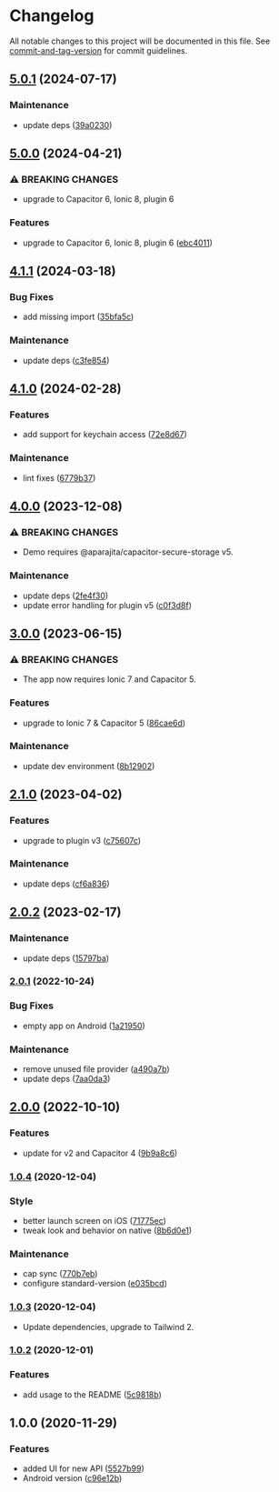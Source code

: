 # Changelog

All notable changes to this project will be documented in this file. See [commit-and-tag-version](https://github.com/absolute-version/commit-and-tag-version) for commit guidelines.

## [5.0.1](https://github.com/aparajita/capacitor-secure-storage-demo/compare/v5.0.0...v5.0.1) (2024-07-17)


### Maintenance

* update deps ([39a0230](https://github.com/aparajita/capacitor-secure-storage-demo/commit/39a02304f9635e904d1d0f1c150017897298d494))

## [5.0.0](https://github.com/aparajita/capacitor-secure-storage-demo/compare/v4.1.1...v5.0.0) (2024-04-21)


### ⚠ BREAKING CHANGES

* upgrade to Capacitor 6, Ionic 8, plugin 6

### Features

* upgrade to Capacitor 6, Ionic 8, plugin 6 ([ebc4011](https://github.com/aparajita/capacitor-secure-storage-demo/commit/ebc4011959b7a7a586865b4eb393907565bcd713))

## [4.1.1](https://github.com/aparajita/capacitor-secure-storage-demo/compare/v4.1.0...v4.1.1) (2024-03-18)


### Bug Fixes

* add missing import ([35bfa5c](https://github.com/aparajita/capacitor-secure-storage-demo/commit/35bfa5cde2d0fb8f6883be05226b446075c2217e))


### Maintenance

* update deps ([c3fe854](https://github.com/aparajita/capacitor-secure-storage-demo/commit/c3fe8547c72a2226d524b43006745bfc2234b228))

## [4.1.0](https://github.com/aparajita/capacitor-secure-storage-demo/compare/v4.0.0...v4.1.0) (2024-02-28)


### Features

* add support for keychain access ([72e8d67](https://github.com/aparajita/capacitor-secure-storage-demo/commit/72e8d67430ef7e1c1901089ac5d926e9bcd3177b))


### Maintenance

* lint fixes ([6779b37](https://github.com/aparajita/capacitor-secure-storage-demo/commit/6779b371364a0300356aab13874cf0f78128e87d))

## [4.0.0](https://github.com/aparajita/capacitor-secure-storage-demo/compare/v3.0.0...v4.0.0) (2023-12-08)


### ⚠ BREAKING CHANGES

* Demo requires @aparajita/capacitor-secure-storage v5.

### Maintenance

* update deps ([2fe4f30](https://github.com/aparajita/capacitor-secure-storage-demo/commit/2fe4f30418c051f351a1c7c149a8b5c9000bff73))
* update error handling for plugin v5 ([c0f3d8f](https://github.com/aparajita/capacitor-secure-storage-demo/commit/c0f3d8fcadbb7656575554d85a71eb6b0a3060de))

## [3.0.0](https://github.com/aparajita/capacitor-secure-storage-demo/compare/v2.1.0...v3.0.0) (2023-06-15)


### ⚠ BREAKING CHANGES

* The app now requires Ionic 7 and Capacitor 5.

### Features

* upgrade to Ionic 7 & Capacitor 5 ([86cae6d](https://github.com/aparajita/capacitor-secure-storage-demo/commit/86cae6d98681360adbe33d6698ac721d0bacef55))


### Maintenance

* update dev environment ([8b12902](https://github.com/aparajita/capacitor-secure-storage-demo/commit/8b12902f7dc72fe7b39378643811ab09df108c45))

## [2.1.0](https://github.com/aparajita/capacitor-secure-storage-demo/compare/v2.0.2...v2.1.0) (2023-04-02)


### Features

* upgrade to plugin v3 ([c75607c](https://github.com/aparajita/capacitor-secure-storage-demo/commit/c75607cbcfa1d44993b7c08bc1709c914bb984b9))


### Maintenance

* update deps ([cf6a836](https://github.com/aparajita/capacitor-secure-storage-demo/commit/cf6a83677870ebb6b34cde3fc518473f0cc1b1e9))

## [2.0.2](https://github.com/aparajita/capacitor-secure-storage-demo/compare/v2.0.1...v2.0.2) (2023-02-17)


### Maintenance

* update deps ([15797ba](https://github.com/aparajita/capacitor-secure-storage-demo/commit/15797ba027affd5bf295b0ce4fd628cd2a50e2a0))

### [2.0.1](https://github.com/aparajita/capacitor-secure-storage-demo/compare/v2.0.0...v2.0.1) (2022-10-24)


### Bug Fixes

* empty app on Android ([1a21950](https://github.com/aparajita/capacitor-secure-storage-demo/commit/1a219505a1c2a2f22ac04907c93e4e3fbbac1e78))


### Maintenance

* remove unused file provider ([a490a7b](https://github.com/aparajita/capacitor-secure-storage-demo/commit/a490a7b34882481a6388b1988803e36558691845))
* update deps ([7aa0da3](https://github.com/aparajita/capacitor-secure-storage-demo/commit/7aa0da3b6a331342af6f7af23376dc2621d84797))

## [2.0.0](https://github.com/aparajita/capacitor-secure-storage-demo/compare/v1.0.8...v2.0.0) (2022-10-10)


### Features

* update for v2 and Capacitor 4 ([9b9a8c6](https://github.com/aparajita/capacitor-secure-storage-demo/commit/9b9a8c6b91142db3e808853c0842873ab1b139ce))

### [1.0.4](https://github.com/aparajita/ws-capacitor-secure-storage-demo/compare/v1.0.3...v1.0.4) (2020-12-04)


### Style

* better launch screen on iOS ([71775ec](https://github.com/aparajita/ws-capacitor-secure-storage-demo/commit/71775ecacd59a7f98498be4fdf417f0f08c184bf))
* tweak look and behavior on native ([8b6d0e1](https://github.com/aparajita/ws-capacitor-secure-storage-demo/commit/8b6d0e1fc0ee9e6051200f384a9ac0a49f71e4a5))


### Maintenance

* cap sync ([770b7eb](https://github.com/aparajita/ws-capacitor-secure-storage-demo/commit/770b7eb8748bda22010f0cdf6ecc9d7866c38dc7))
* configure standard-version ([e035bcd](https://github.com/aparajita/ws-capacitor-secure-storage-demo/commit/e035bcdcf2b0cb48287f6bbd65db9427541d9b68))

### [1.0.3](https://github.com/aparajita/ws-capacitor-secure-storage-demo/compare/v1.0.2...v1.0.3) (2020-12-04)

* Update dependencies, upgrade to Tailwind 2.

### [1.0.2](https://github.com/aparajita/ws-capacitor-secure-storage-demo/compare/v1.0.1...v1.0.2) (2020-12-01)


### Features

* add usage to the README ([5c9818b](https://github.com/aparajita/ws-capacitor-secure-storage-demo/commit/5c9818b3afa36f5f3b296bc02abb3bb8210485e1))

## 1.0.0 (2020-11-29)


### Features

* added UI for new API ([5527b99](https://github.com/aparajita/ws-capacitor-secure-storage-demo/commit/5527b9995ec4ae7cc005119d9e52b2f1c43742cb))
* Android version ([c96e12b](https://github.com/aparajita/ws-capacitor-secure-storage-demo/commit/c96e12b5501b05efb380f12733317fd7c079287a))
